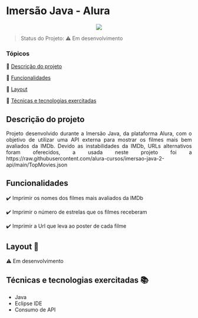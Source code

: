 <h1>Imersão Java - Alura</h1> 

<p align="center">
   <img src="http://img.shields.io/static/v1?label=STATUS&message=EM%20DESENVOLVIMENTO&color=RED&style=for-the-badge"/>
 
</p>

> Status do Projeto: :warning: Em desenvolvimento

### Tópicos 

:small_blue_diamond: [Descrição do projeto](#descrição-do-projeto)

:small_blue_diamond: [Funcionalidades](#funcionalidades)

:small_blue_diamond: [Layout](#layout-dash)

:small_blue_diamond: [Técnicas e tecnologias exercitadas](#técnicas-e-tecnologias-exercitadas-books)


## Descrição do projeto 

<p align="justify">
  Projeto desenvolvido durante a Imersão Java, da plataforma Alura, com o objetivo de utilizar uma API externa para mostrar os filmes mais bem avaliados da IMDb.
  Devido as instabilidades da IMDb, URLs alternativos foram oferecidos, a usada neste projeto foi a https://raw.githubusercontent.com/alura-cursos/imersao-java-2-api/main/TopMovies.json 
</p>

## Funcionalidades

:heavy_check_mark:  Imprimir os nomes dos filmes mais avaliados da IMDb 

:heavy_check_mark: Imprimir o número de estrelas que os filmes receberam 

:heavy_check_mark: Imprimir a Url que leva ao poster de cada filme  

## Layout  :dash:

:warning: Em desenvolvimento


## Técnicas e tecnologias exercitadas :books:

- Java
- Eclipse IDE
- Consumo de API
